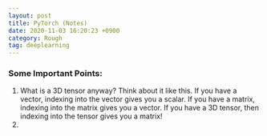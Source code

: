 ```yaml
---
layout: post 
title: PyTorch (Notes)
date: 2020-11-03 16:20:23 +0900 
category: Rough
tag: deeplearning
---
```


### Some Important Points:

1. What is a 3D tensor anyway? Think about it like this. If you have a vector, indexing into the vector gives you a scalar. If you have a matrix, indexing into the matrix gives you a vector. If you have a 3D tensor, then indexing into the tensor gives you a matrix!
2. 